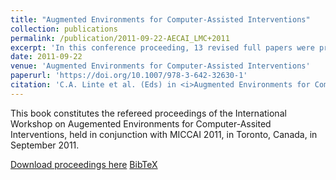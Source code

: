 ```yaml
---
title: "Augmented Environments for Computer-Assisted Interventions"
collection: publications
permalink: /publication/2011-09-22-AECAI_LMC+2011
excerpt: 'In this conference proceeding, 13 revised full papers were presented at the AE-CAI international workshop. I served as the Program Chair and Proceeding Editor for AE-CAI 2011.'
date: 2011-09-22
venue: 'Augmented Environments for Computer-Assisted Interventions'
paperurl: 'https://doi.org/10.1007/978-3-642-32630-1'
citation: 'C.A. Linte et al. (Eds) in <i>Augmented Environments for Computer-Assisted Interventions</i>, LNCS 7264.'
---
```


This book constitutes the refereed proceedings of the International Workshop on Augemented Environments for Computer-Assited Interventions, held in conjunction with MICCAI 2011, in Toronto, Canada, in September 2011.

[Download proceedings here](https://doi.org/10.1007/978-3-642-32630-1) [BibTeX](./../files/bibtex/LMC+2011.bib)